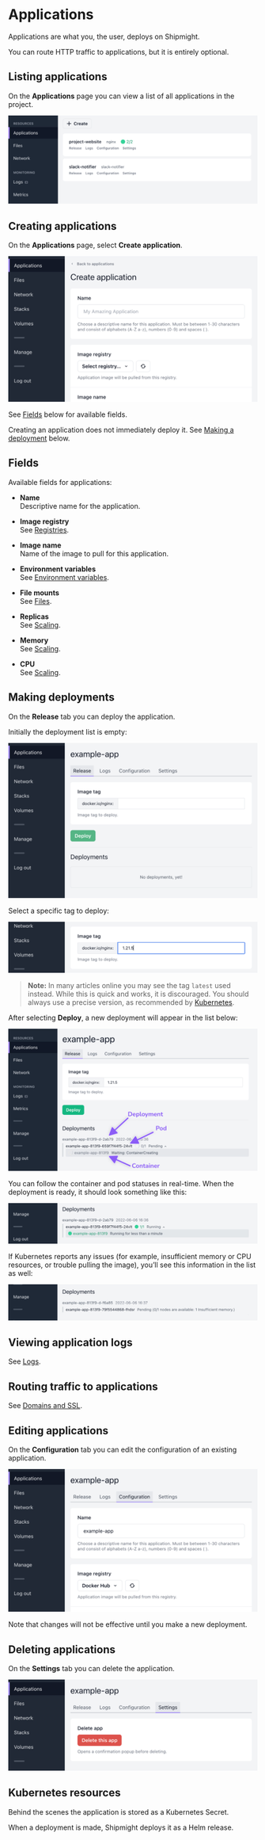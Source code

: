 # Applications

Applications are what you, the user, deploys on Shipmight.

You can route HTTP traffic to applications, but it is entirely optional.

## Listing applications

On the **Applications** page you can view a list of all applications in the project.

![Screenshot of Applications page](images/applications.list.png)

## Creating applications

On the **Applications** page, select **Create application**.

![Screenshot of Create application -page](images/applications.create.png)

See [Fields](#fields) below for available fields.

Creating an application does not immediately deploy it. See [Making a deployment](#making-a-deployment) below.

## Fields

Available fields for applications:

- **Name**  
  Descriptive name for the application.

- **Image registry**  
  See [Registries](Registries.md).

- **Image name**  
  Name of the image to pull for this application.

- **Environment variables**  
  See [Environment variables](Environment-variables.md).

- **File mounts**  
  See [Files](Files.md).

- **Replicas**  
  See [Scaling](Scaling.md).

- **Memory**  
  See [Scaling](Scaling.md).

- **CPU**  
  See [Scaling](Scaling.md).

## Making deployments

On the **Release** tab you can deploy the application.

Initially the deployment list is empty:

![Screenshot of Release -tab](images/applications.release-empty.png)

Select a specific tag to deploy:

![Screenshot of tag input](images/applications.release-tag.png)

> **Note:** In many articles online you may see the tag `latest` used instead. While this is quick and works, it is discouraged. You should always use a precise version, as recommended by [Kubernetes](https://kubernetes.io/docs/concepts/containers/images/#image-pull-policy).

After selecting **Deploy**, a new deployment will appear in the list below:

![Screenshot of deployment loading](images/applications.release-loading.png)

You can follow the container and pod statuses in real-time. When the deployment is ready, it should look something like this:

![Screenshot of deployment ready](images/applications.release-ready.png)

If Kubernetes reports any issues (for example, insufficient memory or CPU resources, or trouble pulling the image), you’ll see this information in the list as well:

![Screenshot of deployment ready](images/applications.release-pending.png)

## Viewing application logs

See [Logs](Logs.md).

## Routing traffic to applications

See [Domains and SSL](Domains-and-SSL.md).

## Editing applications

On the **Configuration** tab you can edit the configuration of an existing application.

![Screenshot of Configuration -tab](images/applications.edit.png)

Note that changes will not be effective until you make a new deployment.

## Deleting applications

On the **Settings** tab you can delete the application.

![Screenshot of Settings -tab](images/applications.delete.png)

## Kubernetes resources

Behind the scenes the application is stored as a Kubernetes Secret.

When a deployment is made, Shipmight deploys it as a Helm release.
